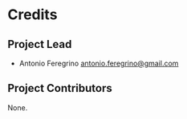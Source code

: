 Credits
=======

Project Lead
----------------

* Antonio Feregrino <antonio.feregrino@gmail.com>

Project Contributors
------------

None.
